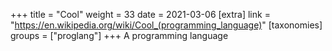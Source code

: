 +++
title = "Cool"
weight = 33
date = 2021-03-06
[extra]
link = "https://en.wikipedia.org/wiki/Cool_(programming_language)"
[taxonomies]
groups = ["proglang"]
+++
A programming language


